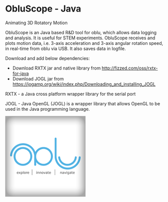 ObluScope - Java
===================================

Animating 3D Rotatory Motion

ObluScope is an Java based R&D tool for oblu, which allows data logging and analysis. It is useful for STEM experiments. ObluScope receives and plots motion data, i.e. 3-axis acceleration and 3-axis angular rotation speed, in real-time from oblu via USB. It also saves data in logfile.

Download and add below dependencies:
 - Download RXTX jar and native library from http://fizzed.com/oss/rxtx-for-java 
 - Download JOGL jar from https://jogamp.org/wiki/index.php/Downloading_and_installing_JOGL

RXTX - a Java cross platform wrapper library for the serial port

JOGL - Java OpenGL (JOGL) is a wrapper library that allows OpenGL to be used in the Java programming language.

![alt text](https://raw.githubusercontent.com/oblu-iot/ObluScope-Java/master/images/oblu.bmp)
